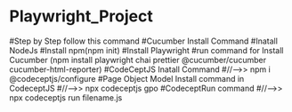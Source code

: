 # Playwright_Project 
#Step by Step follow this command
#Cucumber Install Command
#Inatall NodeJs
#Install npm(npm init)
#Install Playwright
#run command  for Install Cucumber (npm install playwright chai prettier @cucumber/cucumber cucumber-html-reporter)
#CodeCeptJS Inatall Command
#//-->> npm i @codeceptjs/configure
#Page Object Model Install command in CodeceptJS
#//-->> npx codeceptjs gpo
#CodeceptRun command
#//-->> npx codeceptjs run filename.js
